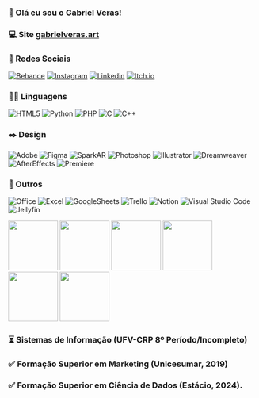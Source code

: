 ### 🧔 Olá eu sou o Gabriel Veras! 

### 💻 Site [gabrielveras.art](https://gabrielveras.art) 

### 👥 Redes Sociais

[![Behance](https://img.shields.io/badge/-Behance-blue?style=for-the-badge&logo=behance&logoColor=white)](https://www.behance.net/gabrielverasr)
[![Instagram](https://img.shields.io/badge/Instagram-E4405F?style=for-the-badge&logo=instagram&logoColor=white)](https://www.instagram.com/gabrielverasr/)
[![Linkedin](https://img.shields.io/badge/LinkedIn-0077B5?style=for-the-badge&logo=linkedin&logoColor=white)](https://www.linkedin.com/in/gabrielverasr/)
[![Itch.io](https://img.shields.io/badge/Itch-%23FF0B34.svg?style=for-the-badge&logo=Itch.io&logoColor=white)](https://gabrielverasr.itch.io/) 

### 👨‍💻 Linguagens
![HTML5](https://img.shields.io/badge/HTML5-E34F26?style=for-the-badge&logo=html5&logoColor=white)
![Python](https://img.shields.io/badge/Python-14354C?style=for-the-badge&logo=python&logoColor=white)
![PHP](https://img.shields.io/badge/PHP-777BB4?style=for-the-badge&logo=php&logoColor=white)
![C](https://img.shields.io/badge/C-00599C?style=for-the-badge&logo=c&logoColor=white)
![C++](https://img.shields.io/badge/C%2B%2B-00599C?style=for-the-badge&logo=c%2B%2B&logoColor=white)

### ✒️ Design
![Adobe](https://img.shields.io/badge/adobe-%23FF0000.svg?style=for-the-badge&logo=adobe&logoColor=white)
![Figma](https://img.shields.io/badge/figma-%23F24E1E.svg?style=for-the-badge&logo=figma&logoColor=white)
![SparkAR](https://img.shields.io/badge/Spark%20AR-FF5C83?style=for-the-badge&logo=SparkAR&logoColor=white)
![Photoshop](https://aleen42.github.io/badges/src/photoshop.svg)
![Illustrator](https://aleen42.github.io/badges/src/illustrator.svg)
![Dreamweaver](https://aleen42.github.io/badges/src/dreamweaver.svg)
![AfterEffects](https://aleen42.github.io/badges/src/after_effects.svg)
![Premiere](https://aleen42.github.io/badges/src/premiere.svg)

### 📄 Outros

![Office](https://img.shields.io/badge/Microsoft_Office-D83B01?style=for-the-badge&logo=microsoft-office&logoColor=white)
![Excel](https://img.shields.io/badge/Microsoft_Excel-217346?style=for-the-badge&logo=microsoft-excel&logoColor=white)
![GoogleSheets](https://img.shields.io/badge/Google%20Sheets-34A853?style=for-the-badge&logo=google-sheets&logoColor=white)
![Trello](https://img.shields.io/badge/Trello-0052CC?style=for-the-badge&logo=trello&logoColor=white)
![Notion](https://img.shields.io/badge/Notion-000000?style=for-the-badge&logo=notion&logoColor=white)
![Visual Studio Code](https://img.shields.io/badge/Visual%20Studio%20Code-0078d7.svg?style=for-the-badge&logo=visual-studio-code&logoColor=white)
![Jellyfin](https://img.shields.io/badge/jellyfin-%23000B25.svg?style=for-the-badge&logo=Jellyfin&logoColor=00A4DC)

[<img src="https://images.credly.com/size/220x220/images/0ca5f542-fb5e-4a22-9b7a-c1a1ce4c3db7/EndpointSecurity.png" width="100" height="100">](https://www.credly.com/badges/a70943e8-3348-450a-b8a5-fd50e811a96b/public_url)
[<img src="https://images.credly.com/images/5bdd6a39-3e03-4444-9510-ecff80c9ce79/image.png" width="100" height="100">](https://www.credly.com/badges/520bb29a-0e22-4039-ab6b-1c5732deee4f)
[<img src="https://images.credly.com/images/70d71df5-f3dc-4380-9b9d-f22513a70417/CCNAITN__1_.png" width="100" height="100">](https://www.credly.com/badges/b326a108-b575-446f-ab59-b9a9c9fac612)
[<img src="https://images.credly.com/images/77b1ea15-6287-4d97-8ecd-c5afa2d137ea/image.png" width="100" height="100">](https://www.credly.com/badges/b41bfa29-db5e-4301-ae72-6482d609447b/public_url)
[<img src="https://gabrielveras.art/wp-content/uploads/participantnetworkingacademy202.png" width="100" height="100">](https://www.credly.com/badges/647cb869-d8ac-4490-b688-0da57ea475bf/public_url)
[<img src="https://gabrielveras.art/wp-content/uploads/GCC_badge_UX_1000x1000.png" width="100" height="100">](https://www.credly.com/badges/8032a0c7-b250-41c1-93aa-26610a0d8a7c/linked_in_profile)

### ⏳ Sistemas de Informação (UFV-CRP 8º Período/Incompleto)

### ✅ Formação Superior em Marketing (Unicesumar, 2019)

### ✅ Formação Superior em Ciência de Dados (Estácio, 2024).
